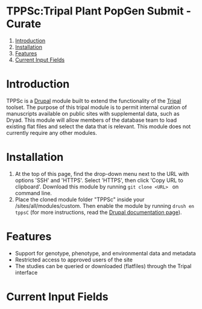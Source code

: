 # TPPSc:Tripal Plant PopGen Submit - Curate
1. [Introduction](#introduction)
2. [Installation](#installation)
3. [Features](#features)
4. [Current Input Fields](#current-input-fields)

# Introduction
TPPSc is a [Drupal](https://www.drupal.org/) module built to extend the functionality of the [Tripal](http://tripal.info/) toolset. The purpose of this tripal module is to permit internal curation of manuscripts available on public sites with supplemental data, such as Dryad. This module will allow members of the database team to load existing flat files and select the data that is relevant. This module does not currently require any other modules.

# Installation
1. At the top of this page, find the drop-down menu next to the URL with options 'SSH' and 'HTTPS'. Select 'HTTPS', then click 'Copy URL to clipboard'. Download this module by running ```git clone <URL> ``` on command line. 
2. Place the cloned module folder "TPPSc" inside your /sites/all/modules/custom. Then enable the module by running ```drush en tppsC``` (for more instructions, read the [Drupal documentation page](https://www.drupal.org/node/120641)).

# Features
- Support for genotype, phenotype, and environmental data and metadata
- Restricted access to approved users of the site
- The studies can be queried or downloaded (flatfiles) through the Tripal interface

# Current Input Fields